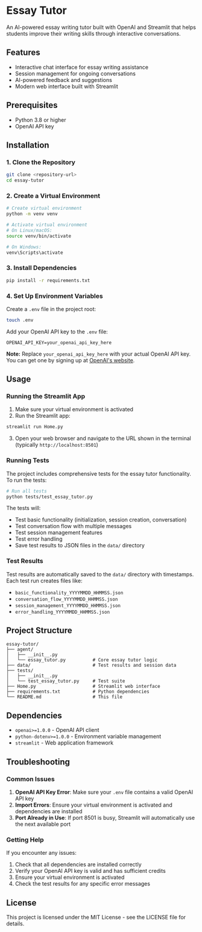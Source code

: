 # Essay Tutor

An AI-powered essay writing tutor built with OpenAI and Streamlit that helps students improve their writing skills through interactive conversations.

## Features

- Interactive chat interface for essay writing assistance
- Session management for ongoing conversations
- AI-powered feedback and suggestions
- Modern web interface built with Streamlit

## Prerequisites

- Python 3.8 or higher
- OpenAI API key

## Installation

### 1. Clone the Repository

```bash
git clone <repository-url>
cd essay-tutor
```

### 2. Create a Virtual Environment

```bash
# Create virtual environment
python -m venv venv

# Activate virtual environment
# On Linux/macOS:
source venv/bin/activate

# On Windows:
venv\Scripts\activate
```

### 3. Install Dependencies

```bash
pip install -r requirements.txt
```

### 4. Set Up Environment Variables

Create a `.env` file in the project root:

```bash
touch .env
```

Add your OpenAI API key to the `.env` file:

```
OPENAI_API_KEY=your_openai_api_key_here
```

**Note:** Replace `your_openai_api_key_here` with your actual OpenAI API key. You can get one by signing up at [OpenAI's website](https://platform.openai.com/).

## Usage

### Running the Streamlit App

1. Make sure your virtual environment is activated
2. Run the Streamlit app:

```bash
streamlit run Home.py
```

3. Open your web browser and navigate to the URL shown in the terminal (typically `http://localhost:8501`)

### Running Tests

The project includes comprehensive tests for the essay tutor functionality. To run the tests:

```bash
# Run all tests
python tests/test_essay_tutor.py
```

The tests will:
- Test basic functionality (initialization, session creation, conversation)
- Test conversation flow with multiple messages
- Test session management features
- Test error handling
- Save test results to JSON files in the `data/` directory

### Test Results

Test results are automatically saved to the `data/` directory with timestamps. Each test run creates files like:
- `basic_functionality_YYYYMMDD_HHMMSS.json`
- `conversation_flow_YYYYMMDD_HHMMSS.json`
- `session_management_YYYYMMDD_HHMMSS.json`
- `error_handling_YYYYMMDD_HHMMSS.json`

## Project Structure

```
essay-tutor/
├── agent/
│   ├── __init__.py
│   └── essay_tutor.py          # Core essay tutor logic
├── data/                       # Test results and session data
├── tests/
│   ├── __init__.py
│   └── test_essay_tutor.py     # Test suite
├── Home.py                     # Streamlit web interface
├── requirements.txt            # Python dependencies
└── README.md                   # This file
```

## Dependencies

- `openai>=1.0.0` - OpenAI API client
- `python-dotenv>=1.0.0` - Environment variable management
- `streamlit` - Web application framework

## Troubleshooting

### Common Issues

1. **OpenAI API Key Error**: Make sure your `.env` file contains a valid OpenAI API key
2. **Import Errors**: Ensure your virtual environment is activated and dependencies are installed
3. **Port Already in Use**: If port 8501 is busy, Streamlit will automatically use the next available port

### Getting Help

If you encounter any issues:
1. Check that all dependencies are installed correctly
2. Verify your OpenAI API key is valid and has sufficient credits
3. Ensure your virtual environment is activated
4. Check the test results for any specific error messages

## License

This project is licensed under the MIT License - see the LICENSE file for details.